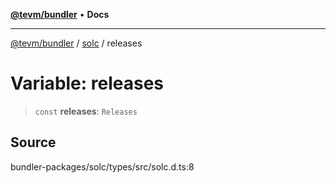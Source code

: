 [**@tevm/bundler**](../../README.md) • **Docs**

***

[@tevm/bundler](../../modules.md) / [solc](../README.md) / releases

# Variable: releases

> `const` **releases**: `Releases`

## Source

bundler-packages/solc/types/src/solc.d.ts:8
